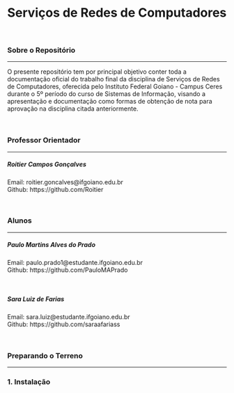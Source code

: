 <h1>
  Serviços de Redes de Computadores
</h1>

<br>

<h3>
  Sobre o Repositório
</h3>
<hr>
<p>
  O presente repositório tem por principal objetivo conter toda a documentação oficial do trabalho final da disciplina de Serviços de Redes de Computadores, oferecida pelo Instituto Federal Goiano - Campus Ceres durante o 5º período do curso de Sistemas de Informação, visando a apresentação e documentação como formas de obtenção de nota para aprovação na disciplina citada anteriormente.
</p>

<br>

<h3>
  Professor Orientador
</h3>
<hr>
<div>
  <h5>Roitier Campos Gonçalves</h5>
  <p>
    Email: roitier.goncalves@ifgoiano.edu.br
    <br>
    Github: https://github.com/Roitier
  </p>
</div>

<br>

<h3>
  Alunos
</h3>
<hr>
<div>
  <h5>Paulo Martins Alves do Prado</h5>
  <p>
    Email: paulo.prado1@estudante.ifgoiano.edu.br
    <br>
    Github: https://github.com/PauloMAPrado
  </p>
</div>
<br>
<div>
  <h5>Sara Luiz de Farias</h5>
  <p>
    Email: sara.luiz@estudante.ifgoiano.edu.br
    <br>
    Github: https://github.com/saraafariass
  </p>
</div>

<br>

<h3>
  Preparando o Terreno
</h3>
<hr>
<h3>
  1. Instalação
</h3>
